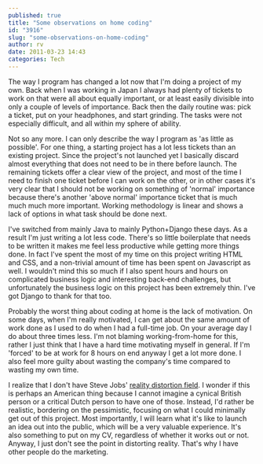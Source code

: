 ```yaml
---
published: true
title: "Some observations on home coding"
id: "3916"
slug: "some-observations-on-home-coding"
author: rv
date: 2011-03-23 14:43
categories: Tech
---
```

The way I program has changed a lot now that I'm doing a project of my own. Back when I was working in Japan I always had plenty of tickets to work on that were all about equally important, or at least easily divisible into only a couple of levels of importance. Back then the daily routine was: pick a ticket, put on your headphones, and start grinding. The tasks were not especially difficult, and all within my sphere of ability.

Not so any more. I can only describe the way I program as 'as little as possible'. For one thing, a starting project has a lot less tickets than an existing project. Since the project's not launched yet I basically discard almost everything that does not need to be in there before launch. The remaining tickets offer a clear view of the project, and most of the time I need to finish one ticket before I can work on the other, or in other cases it's very clear that I should not be working on something of 'normal' importance because there's another 'above normal' importance ticket that is much much much more important. Working methodology is linear and shows a lack of options in what task should be done next.

I've switched from mainly Java to mainly Python+Django these days. As a result I'm just writing a lot less code. There's so little boilerplate that needs to be written it makes me feel less productive while getting more things done. In fact I've spent the most of my time on this project writing HTML and CSS, and a non-trivial amount of time has been spent on Javascript as well. I wouldn't mind this so much if I also spent hours and hours on complicated business logic and interesting back-end challenges, but unfortunately the business logic on this project has been extremely thin. I've got Django to thank for that too.

Probably the worst thing about coding at home is the lack of motivation. On some days, when I'm really motivated, I can get about the same amount of work done as I used to do when I had a full-time job. On your average day I do about three times less. I'm not blaming working-from-home for this, rather I just think that I have a hard time motivating myself in general. If I'm 'forced' to be at work for 8 hours on end anyway I get a lot more done. I also feel more guilty about wasting the company's time compared to wasting my own time.

I realize that I don't have Steve Jobs' <a href="https://en.wikipedia.org/wiki/Reality_distortion_field" target="_blank">reality distortion field</a>. I wonder if this is perhaps an American thing because I cannot imagine a cynical British person or a critical Dutch person to have one of those. Instead, I'd rather be realistic, bordering on the pessimistic, focusing on what I could minimally get out of this project. Most importantly, I will learn what it's like to launch an idea out into the public, which will be a very valuable experience. It's also something to put on my CV, regardless of whether it works out or not. Anyway, I just don't see the point in distorting reality. That's why I have other people do the marketing.